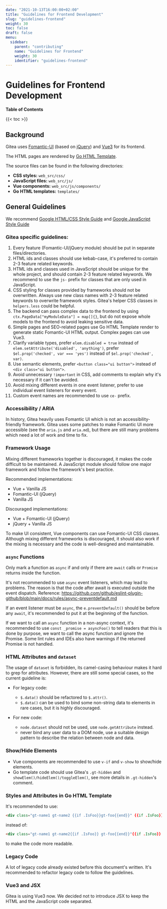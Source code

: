 ```yaml
---
date: "2021-10-13T16:00:00+02:00"
title: "Guidelines for Frontend Development"
slug: "guidelines-frontend"
weight: 30
toc: false
draft: false
menu:
  sidebar:
    parent: "contributing"
    name: "Guidelines for Frontend"
    weight: 30
    identifier: "guidelines-frontend"
---
```


# Guidelines for Frontend Development

**Table of Contents**

{{< toc >}}

## Background

Gitea uses [Fomantic-UI](https://fomantic-ui.com/introduction/getting-started.html) (based on [jQuery](https://api.jquery.com)) and [Vue3](https://vuejs.org/) for its frontend.

The HTML pages are rendered by [Go HTML Template](https://pkg.go.dev/html/template).

The source files can be found in the following directories:

* **CSS styles:** `web_src/css/`
* **JavaScript files:** `web_src/js/`
* **Vue components:** `web_src/js/components/`
* **Go HTML templates:** `templates/`

## General Guidelines

We recommend [Google HTML/CSS Style Guide](https://google.github.io/styleguide/htmlcssguide.html) and [Google JavaScript Style Guide](https://google.github.io/styleguide/jsguide.html)

### Gitea specific guidelines:

1. Every feature (Fomantic-UI/jQuery module) should be put in separate files/directories.
2. HTML ids and classes should use kebab-case, it's preferred to contain 2-3 feature related keywords.
3. HTML ids and classes used in JavaScript should be unique for the whole project, and should contain 2-3 feature related keywords. We recommend to use the `js-` prefix for classes that are only used in JavaScript.
4. CSS styling for classes provided by frameworks should not be overwritten. Always use new class names with 2-3 feature related keywords to overwrite framework styles. Gitea's helper CSS classes in `helpers.less` could be helpful.
5. The backend can pass complex data to the frontend by using `ctx.PageData["myModuleData"] = map[]{}`, but do not expose whole models to the frontend to avoid leaking sensitive data.
6. Simple pages and SEO-related pages use Go HTML Template render to generate static Fomantic-UI HTML output. Complex pages can use Vue3.
7. Clarify variable types, prefer `elem.disabled = true` instead of `elem.setAttribute('disabled', 'anything')`, prefer `$el.prop('checked', var === 'yes')` instead of `$el.prop('checked', var)`.
8. Use semantic elements, prefer `<button class="ui button">` instead of `<div class="ui button">`.
9. Avoid unnecessary `!important` in CSS, add comments to explain why it's necessary if it can't be avoided.
10. Avoid mixing different events in one event listener, prefer to use individual event listeners for every event.
11. Custom event names are recommended to use `ce-` prefix.

### Accessibility / ARIA

In history, Gitea heavily uses Fomantic UI which is not an accessibility-friendly framework.
Gitea uses some patches to make Fomantic UI more accessible (see the `aria.js` and `aria.md`),
but there are still many problems which need a lot of work and time to fix.

### Framework Usage

Mixing different frameworks together is discouraged, it makes the code difficult to be maintained.
A JavaScript module should follow one major framework and follow the framework's best practice.

Recommended implementations:

* Vue + Vanilla JS
* Fomantic-UI (jQuery)
* Vanilla JS

Discouraged implementations:

* Vue + Fomantic-UI (jQuery)
* jQuery + Vanilla JS

To make UI consistent, Vue components can use Fomantic-UI CSS classes.
Although mixing different frameworks is discouraged,
it should also work if the mixing is necessary and the code is well-designed and maintainable.

### `async` Functions

Only mark a function as `async` if and only if there are `await` calls
or `Promise` returns inside the function.

It's not recommended to use `async` event listeners, which may lead to problems.
The reason is that the code after await is executed outside the event dispatch.
Reference: https://github.com/github/eslint-plugin-github/blob/main/docs/rules/async-preventdefault.md

If an event listener must be `async`, the `e.preventDefault()` should be before any `await`,
it's recommended to put it at the beginning of the function.

If we want to call an `async` function in a non-async context,
it's recommended to use `const _promise = asyncFoo()` to tell readers
that this is done by purpose, we want to call the async function and ignore the Promise.
Some lint rules and IDEs also have warnings if the returned Promise is not handled.

### HTML Attributes and `dataset`

The usage of `dataset` is forbidden, its camel-casing behaviour makes it hard to grep for attributes.
However, there are still some special cases, so the current guideline is:

* For legacy code:
  * `$.data()` should be refactored to `$.attr()`.
  * `$.data()` can be used to bind some non-string data to elements in rare cases, but it is highly discouraged.

* For new code:
  * `node.dataset` should not be used, use `node.getAttribute` instead.
  * never bind any user data to a DOM node, use a suitable design pattern to describe the relation between node and data.

### Show/Hide Elements

* Vue components are recommended to use `v-if` and `v-show` to show/hide elements.
* Go template code should use Gitea's `.gt-hidden` and `showElem()/hideElem()/toggleElem()`, see more details in `.gt-hidden`'s comment.

### Styles and Attributes in Go HTML Template

It's recommended to use:

```html
<div class="gt-name1 gt-name2 {{if .IsFoo}}gt-foo{{end}}" {{if .IsFoo}}data-foo{{end}}></div>
```

instead of:

```html
<div class="gt-name1 gt-name2{{if .IsFoo}} gt-foo{{end}}"{{if .IsFoo}} data-foo{{end}}></div>
```

to make the code more readable.

### Legacy Code

A lot of legacy code already existed before this document's written. It's recommended to refactor legacy code to follow the guidelines.

### Vue3 and JSX

Gitea is using Vue3 now. We decided not to introduce JSX to keep the HTML and the JavaScript code separated.
